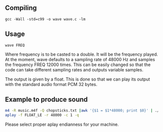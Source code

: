 ## Compiling
	gcc -Wall -std=c99 -o wave wave.c -lm

## Usage
	wave FREQ

Where frequency is to be casted to a double. It will be the frequency played.
At the moment, wave defaults to a sampling rate of 48000 Hz and samples the
frequency FREQ 12000 times. This can be easily changed so that the code can
take different sampling rates and outputs variable samples. 

The output is given by a float. This is done so that we can play its output
with the standard audio format PCM 32 bytes.

## Example to produce sound

```bash
m4 -R music.m4f -Q chopsticks.txt |awk '{$1 = $1*48000; print $0}' | ./wave |
aplay -f FLOAT_LE -r 48000 -c 1 -q
```

Please select proper aplay endianness for your machine. 
